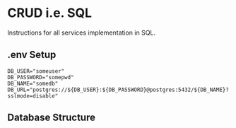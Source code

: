 # CRUD i.e. SQL
Instructions for all services implementation in SQL.

## .env Setup
```
DB_USER="someuser"
DB_PASSWORD="somepwd"
DB_NAME="somedb"
DB_URL="postgres://${DB_USER}:${DB_PASSWORD}@postgres:5432/${DB_NAME}?sslmode=disable"
```

## Database Structure

    